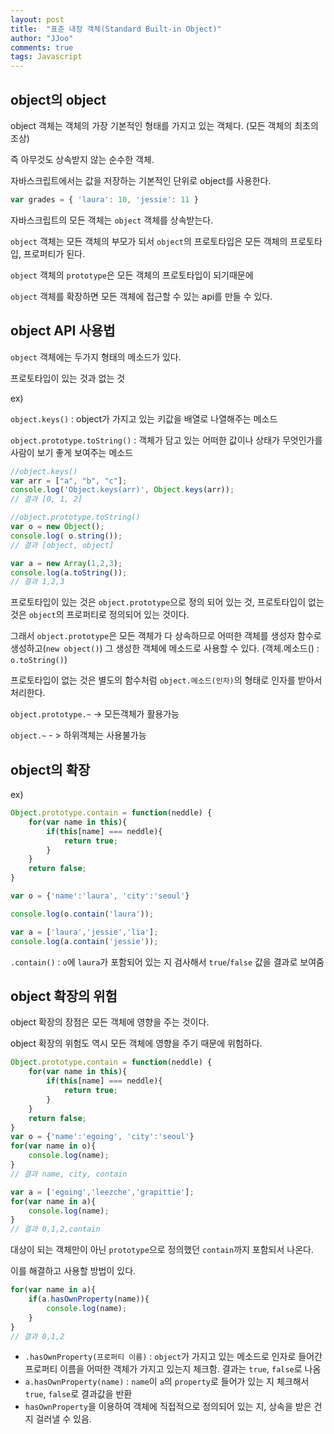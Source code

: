```yaml
---
layout: post
title:  "표준 내장 객체(Standard Built-in Object)"
author: "JJoo"
comments: true
tags: Javascript
---
```



## object의 object

object 객체는 객체의 가장 기본적인 형태를 가지고 있는 객체다. (모든 객체의 최초의 조상)

즉 아무것도 상속받지 않는 순수한 객체.

자바스크립트에서는 값을 저장하는 기본적인 단위로 object를 사용한다.


```javascript
var grades = { 'laura': 10, 'jessie': 11 }
```

자바스크립트의 모든 객체는 `object` 객체를 상속받는다.

`object` 객체는 모든 객체의 부모가 되서 `object`의 프로토타입은 모든 객체의 프로토타입, 프로퍼티가 된다. 

`object` 객체의 `prototype`은 모든 객체의 프로토타입이 되기때문에 

`object` 객체를 확장하면 모든 객체에 접근할 수 있는 api를 만들 수 있다. 



## object API 사용법 

`object` 객체에는 두가지 형태의 메소드가 있다. 

프로토타입이 있는 것과 없는 것

ex)

`object.keys()` : object가 가지고 있는 키값을 배열로 나열해주는 메소드

`object.prototype.toString()` : 객체가 담고 있는 어떠한 값이나 상태가 무엇인가를 사람이 보기 좋게 보여주는 메소드

```javascript
//object.keys() 
var arr = ["a", "b", "c"];
console.log('Object.keys(arr)', Object.keys(arr));
// 결과 [0, 1, 2]

//object.prototype.toString()
var o = new Object();
console.log( o.string());
// 결과 [object, object]

var a = new Array(1,2,3);
console.log(a.toString());
// 결과 1,2,3
```


프로토타입이 있는 것은 `object.prototype`으로 정의 되어 있는 것, 프로토타입이 없는 것은 `object`의 프로퍼티로 정의되어 있는 것이다.

그래서 `object.prototype`은 모든 객체가 다 상속하므로 어떠한 객체를 생성자 함수로 생성하고(`new object()`) 그 생성한 객체에 메소드로 사용할 수 있다. (객체.메소드() : `o.toString()`)

프로토타입이 없는 것은  별도의 함수처럼 `object.메소드(인자)`의 형태로 인자를 받아서 처리한다.

`object.prototype.~` -> 모든객체가 활용가능

`object.~` - > 하위객체는 사용불가능



## object의 확장 


ex)
```javascript
Object.prototype.contain = function(neddle) {
    for(var name in this){
        if(this[name] === neddle){
            return true;
        }
    }
    return false;
}

var o = {'name':'laura', 'city':'seoul'}

console.log(o.contain('laura')); 

var a = ['laura','jessie','lia'];
console.log(a.contain('jessie'));
```


`.contain()` : `o`에 `laura`가 포함되어 있는 지 검사해서 `true`/`false` 값을 결과로 보여줌 



## object 확장의 위험

object 확장의 장점은 모든 객체에 영향을 주는 것이다.

object 확장의 위험도 역시 모든 객체에 영향을 주기 때문에 위험하다.


```javascript
Object.prototype.contain = function(neddle) {
    for(var name in this){
        if(this[name] === neddle){
            return true;
        }
    }
    return false;
}
var o = {'name':'egoing', 'city':'seoul'}
for(var name in o){
	console.log(name);
}
// 결과 name, city, contain

var a = ['egoing','leezche','grapittie'];
for(var name in a){
	console.log(name);
}
// 결과 0,1,2,contain
```


대상이 되는 객체만이 아닌 `prototype`으로 정의했던 `contain`까지 포함되서 나온다.


이를 해결하고 사용할 방법이 있다. 

```javascript
for(var name in a){
	if(a.hasOwnProperty(name)){
		console.log(name);
	}
}
// 결과 0,1,2
```


- `.hasOwnProperty(프로퍼티 이름)` : `object`가 가지고 있는 메소드로 인자로 들어간 프로퍼티 이름을 어떠한 객체가 가지고 있는지 체크함. 결과는 `true`, `false`로 나옴 
- `a.hasOwnProperty(name)` : `name`이 `a`의 `property`로 들어가 있는 지 체크해서 `true`, `false`로 결과값을 반환 
- `hasOwnProperty`을 이용하여 객체에 직접적으로 정의되어 있는 지, 상속을 받은 건지 걸러낼 수 있음.

